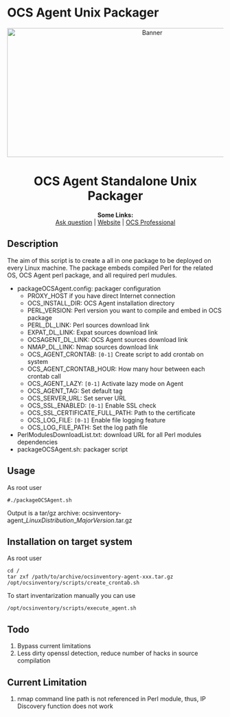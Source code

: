 # OCS Agent Unix Packager

<p align="center">
  <img src="https://cdn.ocsinventory-ng.org/common/banners/banner660px.png" height=300 width=660 alt="Banner">
</p>

<h1 align="center">OCS Agent Standalone Unix Packager</h1>
<p align="center">
  <b>Some Links:</b><br>
  <a href="http://ask.ocsinventory-ng.org">Ask question</a> |
  <a href="https://www.ocsinventory-ng.org/?utm_source=github-ocs">Website</a> |
  <a href="https://www.ocsinventory-ng.org/en/#ocs-pro-en">OCS Professional</a>
</p>

## Description

The aim of this script is to create a all in one package to be deployed on every Linux machine.
The package embeds compiled Perl for the related OS, OCS Agent perl package, and all required perl mudules.

* packageOCSAgent.config: packager configuration
    * PROXY_HOST if you have direct Internet connection
    * OCS_INSTALL_DIR: OCS Agent installation directory
    * PERL_VERSION: Perl version you want to compile and embed in OCS package
    * PERL_DL_LINK: Perl sources download link
    * EXPAT_DL_LINK: Expat sources download link
    * OCSAGENT_DL_LINK: OCS Agent sources download link
    * NMAP_DL_LINK: Nmap sources download link
    * OCS_AGENT_CRONTAB: ```[0-1]``` Create script to add crontab on system
    * OCS_AGENT_CRONTAB_HOUR: How many hour between each crontab call
    * OCS_AGENT_LAZY: ```[0-1]``` Activate lazy mode on Agent
    * OCS_AGENT_TAG: Set default tag
    * OCS_SERVER_URL: Set server URL
    * OCS_SSL_ENABLED: ```[0-1]``` Enable SSL check
    * OCS_SSL_CERTIFICATE_FULL_PATH: Path to the certificate
    * OCS_LOG_FILE: ```[0-1]``` Enable file logging feature
    * OCS_LOG_FILE_PATH: Set the log path file
* PerlModulesDownloadList.txt: download URL for all Perl modules dependencies
* packageOCSAgent.sh: packager script

## Usage

As root user
```shell
#./packageOCSAgent.sh
```

Output is a tar/gz archive: ocsinventory-agent_*LinuxDistribution*_*MajorVersion*.tar.gz

## Installation on target system

As root user
```shell
cd /
tar zxf /path/to/archive/ocsinventory-agent-xxx.tar.gz
/opt/ocsinventory/scripts/create_crontab.sh
```

To start inventarization manually you can use

```shell
/opt/ocsinventory/scripts/execute_agent.sh
```

## Todo

1. Bypass current limitations
2. Less dirty openssl detection, reduce number of hacks in source compilation

## Current Limitation

1. nmap command line path is not referenced in Perl module, thus, IP Discovery function does not work

